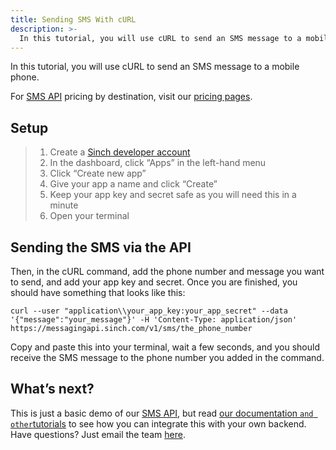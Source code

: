 ```yaml
---
title: Sending SMS With cURL
description: >-
  In this tutorial, you will use cURL to send an SMS message to a mobile phone.
---
```

In this tutorial, you will use cURL to send an SMS message to a mobile phone.

For [SMS API](https://www.sinch.com/products/messaging/sms/) pricing by destination, visit our [pricing pages](https://www.sinch.com/products/messaging/sms/).

<!-- We’ve also made a video tutorial to guide you through the process. -->

## Setup

> 1. Create a [Sinch developer account](https://portal.sinch.com/#/signup)
> 2. In the dashboard, click “Apps” in the left-hand menu
> 3. Click “Create new app”
> 4. Give your app a name and click “Create”
> 5. Keep your app key and secret safe as you will need this in a minute
> 6. Open your terminal

## Sending the SMS via the API

Then, in the cURL command, add the phone number and message you want to send, and add your app key and secret. Once you are finished, you should have something that looks like this:

```shell
curl --user "application\\your_app_key:your_app_secret" --data '{"message":"your_message"}' -H 'Content-Type: application/json' https://messagingapi.sinch.com/v1/sms/the_phone_number
```

Copy and paste this into your terminal, wait a few seconds, and you should receive the SMS message to the phone number you added in the command.

## What’s next?

This is just a basic demo of our [SMS API](https://www.sinch.com/products/messaging/sms/), but read [our documentation <sms-classic-sinch>` and other `tutorials](doc:tutorials-introduction) to see how you can integrate this with your own backend. Have questions? Just email the team [here](mailto:hello@sinch.com).
